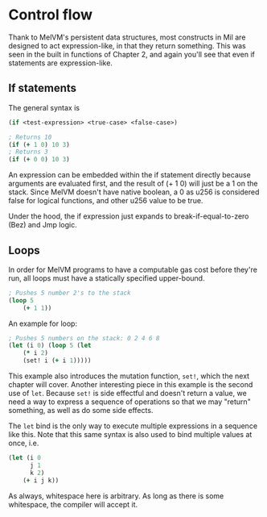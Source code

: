 # Control flow

Thank to MelVM's persistent data structures, most constructs in Mil are
designed to act expression-like, in that they return something. This was
seen in the built in functions of Chapter 2, and again you'll see that even
if statements are expression-like.

## If statements
The general syntax is
```clojure
(if <test-expression> <true-case> <false-case>)
```

```clojure
; Returns 10
(if (+ 1 0) 10 3)
; Returns 3
(if (+ 0 0) 10 3)
```

An expression can be embedded within the if statement directly because
arguments are evaluated first, and the result of (+ 1 0) will just be a 1 on
the stack. Since MelVM doesn't have native boolean, a 0 as u256 is considered
false for logical functions, and other u256 value to be true.

Under the hood, the if expression just expands to break-if-equal-to-zero (Bez)
and Jmp logic.

## Loops
In order for MelVM programs to have a computable gas cost before they're run,
all loops must have a statically specified upper-bound.

```clojure
; Pushes 5 number 2's to the stack
(loop 5
    (+ 1 1))
```

An example for loop:
```clojure
; Pushes 5 numbers on the stack: 0 2 4 6 8
(let (i 0) (loop 5 (let
    (* i 2)
    (set! i (+ i 1)))))
```

This example also introduces the mutation function, `set!`, which the next
chapter will cover. Another interesting piece in this example is the second use
of `let`. Because `set!` is side effectful and doesn't return a value, we need
a way to express a sequence of operations so that we may "return" something, as
well as do some side effects.

The `let` bind is the only way to execute multiple expressions in a sequence
like this. Note that this same syntax is also used to bind multiple values at once, i.e.

```clojure
(let (i 0
      j 1
      k 2)
    (+ i j k))
```

As always, whitespace here is arbitrary. As long as there is some whitespace,
the compiler will accept it.
